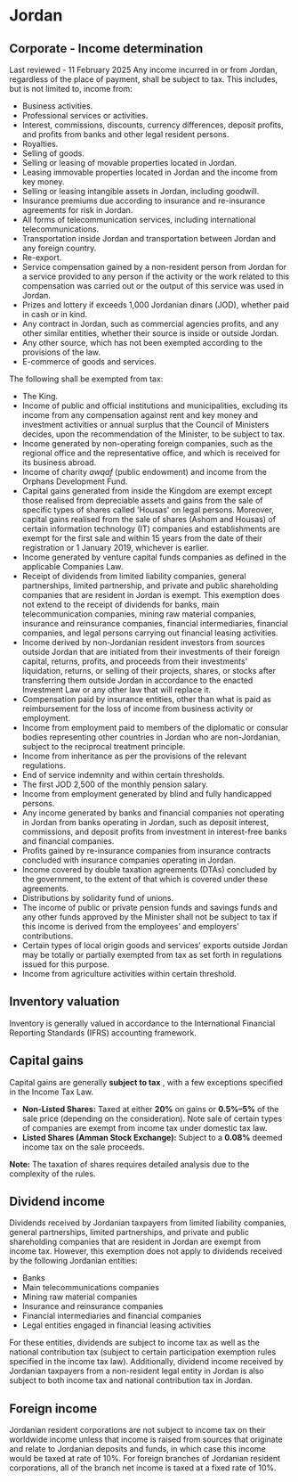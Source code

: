 # Jordan
## Corporate - Income determination
Last reviewed - 11 February 2025
Any income incurred in or from Jordan, regardless of the place of payment, shall be subject to tax. This includes, but is not limited to, income from:
  * Business activities.
  * Professional services or activities.
  * Interest, commissions, discounts, currency differences, deposit profits, and profits from banks and other legal resident persons.
  * Royalties.
  * Selling of goods.
  * Selling or leasing of movable properties located in Jordan.
  * Leasing immovable properties located in Jordan and the income from key money.
  * Selling or leasing intangible assets in Jordan, including goodwill.
  * Insurance premiums due according to insurance and re-insurance agreements for risk in Jordan.
  * All forms of telecommunication services, including international telecommunications.
  * Transportation inside Jordan and transportation between Jordan and any foreign country.
  * Re-export.
  * Service compensation gained by a non-resident person from Jordan for a service provided to any person if the activity or the work related to this compensation was carried out or the output of this service was used in Jordan.
  * Prizes and lottery if exceeds 1,000 Jordanian dinars (JOD), whether paid in cash or in kind.
  * Any contract in Jordan, such as commercial agencies profits, and any other similar entities, whether their source is inside or outside Jordan.
  * Any other source, which has not been exempted according to the provisions of the law.
  * E-commerce of goods and services.


The following shall be exempted from tax:
  * The King.
  * Income of public and official institutions and municipalities, excluding its income from any compensation against rent and key money and investment activities or annual surplus that the Council of Ministers decides, upon the recommendation of the Minister, to be subject to tax.
  * Income generated by non-operating foreign companies, such as the regional office and the representative office, and which is received for its business abroad.
  * Income of charity _awqaf_ (public endowment) and income from the Orphans Development Fund.
  * Capital gains generated from inside the Kingdom are exempt except those realised from depreciable assets and gains from the sale of specific types of shares called 'Housas' on legal persons. Moreover, capital gains realised from the sale of shares (Ashom and Housas) of certain information technology (IT) companies and establishments are exempt for the first sale and within 15 years from the date of their registration or 1 January 2019, whichever is earlier.
  * Income generated by venture capital funds companies as defined in the applicable Companies Law.
  * Receipt of dividends from limited liability companies, general partnerships, limited partnership, and private and public shareholding companies that are resident in Jordan is exempt. This exemption does not extend to the receipt of dividends for banks, main telecommunication companies, mining raw material companies, insurance and reinsurance companies, financial intermediaries, financial companies, and legal persons carrying out financial leasing activities.
  * Income derived by non-Jordanian resident investors from sources outside Jordan that are initiated from their investments of their foreign capital, returns, profits, and proceeds from their investments' liquidation, returns, or selling of their projects, shares, or stocks after transferring them outside Jordan in accordance to the enacted Investment Law or any other law that will replace it.
  * Compensation paid by insurance entities, other than what is paid as reimbursement for the loss of income from business activity or employment.
  * Income from employment paid to members of the diplomatic or consular bodies representing other countries in Jordan who are non-Jordanian, subject to the reciprocal treatment principle.
  * Income from inheritance as per the provisions of the relevant regulations.
  * End of service indemnity and within certain thresholds.
  * The first JOD 2,500 of the monthly pension salary.
  * Income from employment generated by blind and fully handicapped persons.
  * Any income generated by banks and financial companies not operating in Jordan from banks operating in Jordan, such as deposit interest, commissions, and deposit profits from investment in interest-free banks and financial companies.
  * Profits gained by re-insurance companies from insurance contracts concluded with insurance companies operating in Jordan.
  * Income covered by double taxation agreements (DTAs) concluded by the government, to the extent of that which is covered under these agreements.
  * Distributions by solidarity fund of unions.
  * The income of public or private pension funds and savings funds and any other funds approved by the Minister shall not be subject to tax if this income is derived from the employees’ and employers’ contributions.
  * Certain types of local origin goods and services' exports outside Jordan may be totally or partially exempted from tax as set forth in regulations issued for this purpose.
  * Income from agriculture activities within certain threshold.


## Inventory valuation
Inventory is generally valued in accordance to the International Financial Reporting Standards (IFRS) accounting framework.
## Capital gains
Capital gains are generally **subject to tax** , with a few exceptions specified in the Income Tax Law.
  * **Non-Listed Shares:** Taxed at either **20%** on gains or **0.5%–5%** of the sale price (depending on the consideration). Note sale of certain types of companies are exempt from income tax under domestic tax law. 
  * **Listed Shares (Amman Stock Exchange):** Subject to a **0.08%** deemed income tax on the sale proceeds.


**Note:** The taxation of shares requires detailed analysis due to the complexity of the rules.
## Dividend income
Dividends received by Jordanian taxpayers from limited liability companies, general partnerships, limited partnerships, and private and public shareholding companies that are resident in Jordan are exempt from income tax.
However, this exemption does not apply to dividends received by the following Jordanian entities:
  * Banks
  * Main telecommunications companies
  * Mining raw material companies
  * Insurance and reinsurance companies
  * Financial intermediaries and financial companies
  * Legal entities engaged in financial leasing activities


For these entities, dividends are subject to income tax as well as the national contribution tax (subject to certain participation exemption rules specified in the income tax law).
Additionally, dividend income received by Jordanian taxpayers from a non-resident legal entity in Jordan is also subject to both income tax and national contribution tax in Jordan.
## Foreign income
Jordanian resident corporations are not subject to income tax on their worldwide income unless that income is raised from sources that originate and relate to Jordanian deposits and funds, in which case this income would be taxed at rate of 10%. For foreign branches of Jordanian resident corporations, all of the branch net income is taxed at a fixed rate of 10%.
